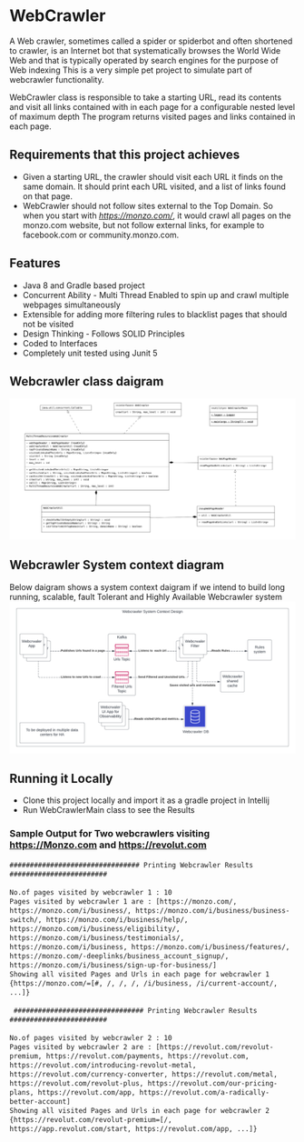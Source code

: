 # WebCrawler
A Web crawler, sometimes called a spider or spiderbot and often shortened to crawler, is an Internet bot that systematically browses the World Wide Web and that is typically operated by search engines for the purpose of Web indexing
This is a very simple pet project to simulate part of webcrawler functionality. 

WebCrawler class is responsible to take a starting URL, read its contents and visit all links contained with in each page for a configurable nested level of maximum depth
The program returns visited pages and links contained in each page.

## Requirements that this project achieves
* Given a starting URL, the crawler should visit each URL it finds on the same domain. It should print each URL visited, and a list of links found on that page.
* WebCrawler should not follow sites external to the Top Domain. So when you start with *https://monzo.com/*, it would crawl all pages on the monzo.com website, but not follow external links, for example to facebook.com or community.monzo.com.


## Features
* Java 8 and Gradle based project
* Concurrent Ability - Multi Thread Enabled to spin up and crawl multiple webpages simultaneously
* Extensible for adding more filtering rules to blacklist pages that should not be visited
* Design Thinking - Follows SOLID Principles
* Coded to Interfaces
* Completely unit tested using Junit 5


## Webcrawler class daigram
![WebCrawler Class diagram](/images/webcrawler_classdaigram.png)

## Webcrawler System context diagram
Below daigram shows a system context daigram if we intend to build long running, scalable, fault Tolerant and Highly Available Webcrawler system
![Webcrawler system context diagram](/images/Webcrawler_system_context_diagram.png)


## Running it Locally
* Clone this project locally and import it as a gradle project in Intellij
* Run WebCrawlerMain class to see the Results

### Sample Output for Two webcrawlers visiting https://Monzo.com and https://revolut.com

```
################################ Printing Webcrawler Results ########################

No.of pages visited by webcrawler 1 : 10 
Pages visited by webcrawler 1 are : [https://monzo.com/, https://monzo.com/i/business/, https://monzo.com/i/business/business-switch/, https://monzo.com/i/business/help/, https://monzo.com/i/business/eligibility/, https://monzo.com/i/business/testimonials/, https://monzo.com/i/business, https://monzo.com/i/business/features/, https://monzo.com/-deeplinks/business_account_signup/, https://monzo.com/i/business/sign-up-for-business/]
Showing all visited Pages and Urls in each page for webcrawler 1
{https://monzo.com/=[#, /, /, /, /i/business, /i/current-account/, ...]}

 ################################ Printing Webcrawler Results ########################
 
No.of pages visited by webcrawler 2 : 10 
Pages visited by webcrawler 2 are : [https://revolut.com/revolut-premium, https://revolut.com/payments, https://revolut.com, https://revolut.com/introducing-revolut-metal, https://revolut.com/currency-converter, https://revolut.com/metal, https://revolut.com/revolut-plus, https://revolut.com/our-pricing-plans, https://revolut.com/app, https://revolut.com/a-radically-better-account]
Showing all visited Pages and Urls in each page for webcrawler 2
{https://revolut.com/revolut-premium=[/, https://app.revolut.com/start, https://revolut.com/app, ...]}

